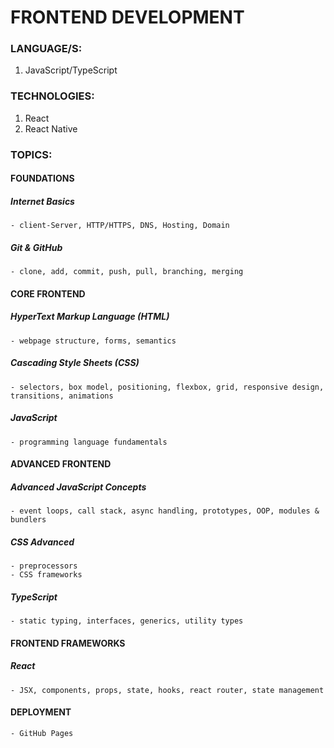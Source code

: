 # FRONTEND DEVELOPMENT

### LANGUAGE/S:
1. JavaScript/TypeScript

### TECHNOLOGIES:
1. React
2. React Native

### TOPICS:
#### FOUNDATIONS
##### Internet Basics
    - client-Server, HTTP/HTTPS, DNS, Hosting, Domain
##### Git & GitHub
    - clone, add, commit, push, pull, branching, merging

#### CORE FRONTEND
##### HyperText Markup Language (HTML)
    - webpage structure, forms, semantics
##### Cascading Style Sheets (CSS)
    - selectors, box model, positioning, flexbox, grid, responsive design, transitions, animations
##### JavaScript
    - programming language fundamentals

#### ADVANCED FRONTEND
##### Advanced JavaScript Concepts
    - event loops, call stack, async handling, prototypes, OOP, modules & bundlers
##### CSS Advanced
    - preprocessors
    - CSS frameworks
##### TypeScript
    - static typing, interfaces, generics, utility types

#### FRONTEND FRAMEWORKS
##### React
    - JSX, components, props, state, hooks, react router, state management

#### DEPLOYMENT
    - GitHub Pages